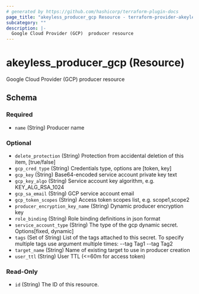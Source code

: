 ```yaml
---
# generated by https://github.com/hashicorp/terraform-plugin-docs
page_title: "akeyless_producer_gcp Resource - terraform-provider-akeyless"
subcategory: ""
description: |-
  Google Cloud Provider (GCP)  producer resource
---
```


# akeyless_producer_gcp (Resource)

Google Cloud Provider (GCP)  producer resource



<!-- schema generated by tfplugindocs -->
## Schema

### Required

- `name` (String) Producer name

### Optional

- `delete_protection` (String) Protection from accidental deletion of this item, [true/false]
- `gcp_cred_type` (String) Credentials type, options are [token, key]
- `gcp_key` (String) Base64-encoded service account private key text
- `gcp_key_algo` (String) Service account key algorithm, e.g. KEY_ALG_RSA_1024
- `gcp_sa_email` (String) GCP service account email
- `gcp_token_scopes` (String) Access token scopes list, e.g. scope1,scope2
- `producer_encryption_key_name` (String) Dynamic producer encryption key
- `role_binding` (String) Role binding definitions in json format
- `service_account_type` (String) The type of the gcp dynamic secret. Options[fixed, dynamic]
- `tags` (Set of String) List of the tags attached to this secret. To specify multiple tags use argument multiple times: --tag Tag1 --tag Tag2
- `target_name` (String) Name of existing target to use in producer creation
- `user_ttl` (String) User TTL (<=60m for access token)

### Read-Only

- `id` (String) The ID of this resource.


